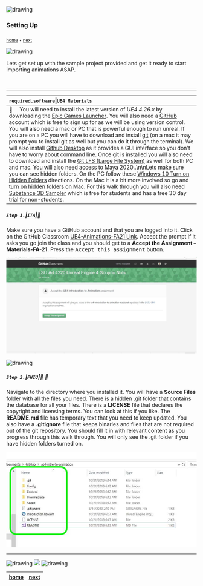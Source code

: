 <img src="https://via.placeholder.com/1000x4/45D7CA/45D7CA" alt="drawing" height="4px"/>

### Setting Up

<sub>[home](../README.md#user-content-ue4-animations) • [next](../character-anim/README.md#user-content-download-character--animations)</sub>

<img src="https://via.placeholder.com/1000x4/45D7CA/45D7CA" alt="drawing" height="4px"/>

Lets get set up with the sample project provided and get it ready to start importing animations ASAP.

<br>

---

| `required.software`\|`UE4 Materials`| 
| :--- |
| :floppy_disk: &nbsp; &nbsp; You will need to install the latest version of _UE4 4.26.x_ by downloading the [Epic Games Launcher](https://www.epicgames.com/store/en-US/download). You will also need a [GitHub](https://github.com/) account which is free to sign up for as we will be using version control. You will also need a mac or PC that is powerful enough to run unreal. If you are on a PC you will have to download and install [git](https://git-scm.com/downloads) (on a mac it may prompt you to install git as well but you can do it through the terminal). We will also install [Github Desktop](https://desktop.github.com) as it provides a GUI interface so you don't have to worry about command line. Once git is installed you will also need to download and install the [Git LFS (Large File System)](https://git-lfs.github.com) as well for both PC and mac.  You will also need access to Maya 2020..\n\nLets make sure you can see hidden folders. On the PC follow these [Windows 10 Turn on Hidden Folders](https://support.microsoft.com/en-us/help/4028316/windows-view-hidden-files-and-folders-in-windows-10) directions. On the Mac it is a bit more involved so go and [turn on hidden folders on Mac](https://ianlunn.co.uk/articles/quickly-showhide-hidden-files-mac-os-x-mavericks). For this walk through you will also need [Substance 3D Sampler](https://store.substance3d.com/students-teachers) which is free for students and has a free 30 day trial for non-students.|

##### `Step 1.`\|`ITA`|:small_blue_diamond:

Make sure you have a GitHub account and that you are logged into it. Click on the GitHub Classroom [UE4-Animations-FA21 Link](https://classroom.github.com/a/mfvlXjdW). Accept the prompt if it asks you go join the class and you should get to a **Accept the Assignment – Materials-FA-21**. Press the <kbd>Accept this assignment</kbd> button.

![accept github classroom invite](images/GithubClassroomInvite.jpg)

<img src="https://via.placeholder.com/500x2/45D7CA/45D7CA" alt="drawing" height="2px" alt = ""/>

##### `Step 2.`\|`FHIU`|:small_blue_diamond: :small_blue_diamond: 
Navigate to the directory where you installed it. You will have a **Source Files** folder with all the files you need. There is a hidden .git folder that contains the database for all your files. There is a **LICENSE** file that declares the copyright and licensing terms. You can look at this if you like. The **README.md** file has temporary text that you need to keep updated. You also have a **.gitignore** file that keeps binaries and files that are not required out of the git repository. You should fill it in with relevant content as you progress through this walk through. You will only see the .git folder if you have hidden folders turned on.

![folder with ue4 project](images/NewBlankProjectFinder.jpg)


___


<img src="https://via.placeholder.com/1000x4/dba81a/dba81a" alt="drawing" height="4px" alt = ""/>

<img src="https://via.placeholder.com/1000x100/45D7CA/000000/?text=Next Up - Download Character / Animations">

<img src="https://via.placeholder.com/1000x4/dba81a/dba81a" alt="drawing" height="4px" alt = ""/>

| [home](../README.md#user-content-ue4-animations) | [next](../character-anim/README.md#user-content-download-character--animations)|
|---|---|
